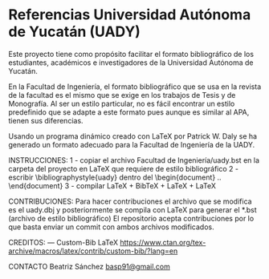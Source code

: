 Referencias Universidad Autónoma de Yucatán (UADY)
==

Este proyecto tiene como propósito facilitar el formato bibliográfico de los estudiantes, académicos e investigadores de la Universidad Autónoma de Yucatán.

En la Facultad de Ingeniería, el formato bibliográfico que se usa en la revista de la  facultad es el mismo que se exige en los trabajos de Tesis y de Monografía. Al ser un estilo particular, no es fácil encontrar un estilo predefinido que se adapte a este formato pues aunque es similar al APA, tienen sus diferencias.

Usando un programa dinámico creado con LaTeX por Pa­trick W. Daly se ha generado un formato adecuado para la Facultad de Ingeniería de la UADY. 

INSTRUCCIONES:
1 - copiar el archivo Facultad de Ingeniería/uady.bst en la carpeta del proyecto en LaTeX que requiere de estilo bibliográfico
2 - escribir \bibliographystyle{uady} dentro del \begin{document} .. \end{document}
3 - compilar LaTeX + BibTeX + LaTeX + LaTeX

CONTRIBUCIONES:
Para hacer contribuciones el archivo que se modifica es el uady.dbj y posteriormente se compila con LaTeX para generar el *.bst (archivo de estilo bibliográfico)
El repositorio acepta contribuciones por lo que basta enviar un commit con ambos archivos modificados.

CREDITOS:
—
Custom-Bib LaTeX
https://www.ctan.org/tex-archive/macros/latex/contrib/custom-bib/?lang=en

CONTACTO
Beatriz Sánchez
basp91@gmail.com


